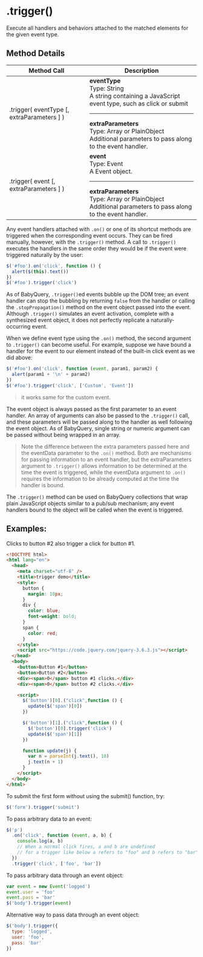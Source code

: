 # .trigger()

Execute all handlers and behaviors attached to the matched elements for the given event type.

## Method Details

| Method Call                                | Description                                                                                                                                                                                                                          |
| ------------------------------------------ | ------------------------------------------------------------------------------------------------------------------------------------------------------------------------------------------------------------------------------------ |
| .trigger( eventType [, extraParameters ] ) | <b>eventType</b> <br>Type: String<br> A string containing a JavaScript event type, such as click or submit<br><hr><b>extraParameters</b> <br>Type: Array or PlainObject<br>Additional parameters to pass along to the event handler. |
| .trigger( event [, extraParameters ] )     | <b>event</b> <br>Type: Event<br> A Event object.<br><hr><b>extraParameters</b> <br>Type: Array or PlainObject<br>Additional parameters to pass along to the event handler.                                                           |

Any event handlers attached with `.on()` or one of its shortcut methods are triggered when the corresponding event occurs. They can be fired manually, however, with the `.trigger()` method. A call to `.trigger()` executes the handlers in the same order they would be if the event were triggered naturally by the user:

```javascript
$('#foo').on('click', function () {
  alert($(this).text())
})
$('#foo').trigger('click')
```

As of BabyQuery, `.trigger()`ed events bubble up the DOM tree; an event handler can stop the bubbling by returning `false` from the handler or calling the `.stopPropagation()` method on the event object passed into the event. Although `.trigger()` simulates an event activation, complete with a synthesized event object, it does not perfectly replicate a naturally-occurring event.

<!-- To trigger handlers bound via BabyQuery without also triggering the native event, use `.triggerHandler()` instead. -->

When we define event type using the `.on()` method, the second argument to `.trigger()` can become useful. For example, suppose we have bound a handler for the event to our element instead of the built-in click event as we did above:

```javascript
$('#foo').on('click', function (event, param1, param2) {
  alert(param1 + '\n' + param2)
})
$('#foo').trigger('click', ['Custom', 'Event'])
```

> it works same for the custom event.

The event object is always passed as the first parameter to an event handler. An array of arguments can also be passed to the `.trigger()` call, and these parameters will be passed along to the handler as well following the event object. As of BabyQuery, single string or numeric argument can be passed without being wrapped in an array.

> Note the difference between the extra parameters passed here and the eventData parameter to the `.on()` method. Both are mechanisms for passing information to an event handler, but the extraParameters argument to `.trigger()` allows information to be determined at the time the event is triggered, while the eventData argument to `.on()` requires the information to be already computed at the time the handler is bound.

The `.trigger()` method can be used on BabyQuery collections that wrap plain JavaScript objects similar to a pub/sub mechanism; any event handlers bound to the object will be called when the event is triggered.

<!-- > Note: For both plain objects and DOM objects other than window, if a triggered event name matches the name of a property on the object, jQuery will attempt to invoke the property as a method if no event handler calls event.preventDefault(). If this behavior is not desired, use .triggerHandler() instead. -->

<!-- > Note: As with .triggerHandler(), when calling .trigger() with an event name matches the name of a property on the object, prefixed by on (e.g. triggering click on window that has a non null onclick method), jQuery will attempt to invoke that property as a method. -->

<!-- > Note: When triggering with a plain object that is not array-like but still contains a length property, you should pass the object in an array (e.g. [ { length: 1 } ]). -->

## Examples:

Clicks to button #2 also trigger a click for button #1.

```html
<!DOCTYPE html>
<html lang="en">
  <head>
    <meta charset="utf-8" />
    <title>trigger demo</title>
    <style>
      button {
        margin: 10px;
      }
      div {
        color: blue;
        font-weight: bold;
      }
      span {
        color: red;
      }
    </style>
    <script src="https://code.jquery.com/jquery-3.6.3.js"></script>
  </head>
  <body>
    <button>Button #1</button>
    <button>Button #2</button>
    <div><span>0</span> button #1 clicks.</div>
    <div><span>0</span> button #2 clicks.</div>

    <script>
      $('button')[0].("click",function () {
        update($('span')[0])
      })

      $('button')[1].("click",function () {
        $('button')[0].trigger('click')
        update($('span')[1])
      })

      function update(j) {
        var n = parseInt(j.text(), 10)
        j.text(n + 1)
      }
    </script>
  </body>
</html>
```

To submit the first form without using the submit() function, try:

```javascript
$('form').trigger('submit')
```

<!-- To submit the first form without using the submit() function, try:

```javascript
var event = new Event('submit')
$('form').trigger(event)
if (event.isDefaultPrevented()) {
  // Perform an action...
}
``` -->

To pass arbitrary data to an event:

```javascript
$('p')
  .on('click', function (event, a, b) {
    console.log(a, b)
    // When a normal click fires, a and b are undefined
    // for a trigger like below a refers to "foo" and b refers to "bar"
  })
  .trigger('click', ['foo', 'bar'])
```

To pass arbitrary data through an event object:

```javascript
var event = new Event('logged')
event.user = 'foo'
event.pass = 'bar'
$('body').trigger(event)
```

Alternative way to pass data through an event object:

```javascript
$('body').trigger({
  type: 'logged',
  user: 'foo',
  pass: 'bar'
})
```
